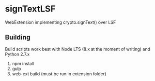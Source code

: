 # signTextLSF
WebExtension implementing crypto.signText() over LSF

## Building
Build scripts work best with Node LTS (8.x at the moment of writing) and Python 2.7.x
1. npm install
2. gulp
3. web-ext build (must be run in extension folder)
